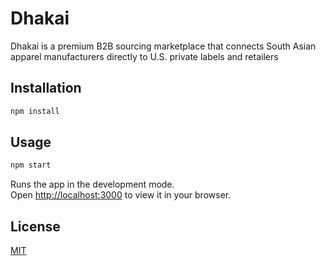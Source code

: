# Dhakai

Dhakai is a premium B2B sourcing marketplace that connects South Asian apparel manufacturers directly to U.S. private labels and retailers

## Installation

```bash
npm install
```

## Usage

```bash
npm start
```

Runs the app in the development mode.\
Open [http://localhost:3000](http://localhost:3000) to view it in your browser.

## License

[MIT](https://choosealicense.com/licenses/mit/)
